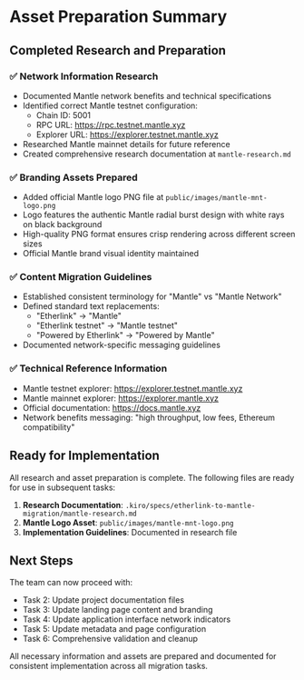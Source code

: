 # Asset Preparation Summary

## Completed Research and Preparation

### ✅ Network Information Research
- Documented Mantle network benefits and technical specifications
- Identified correct Mantle testnet configuration:
  - Chain ID: 5001
  - RPC URL: https://rpc.testnet.mantle.xyz
  - Explorer URL: https://explorer.testnet.mantle.xyz
- Researched Mantle mainnet details for future reference
- Created comprehensive research documentation at `mantle-research.md`

### ✅ Branding Assets Prepared
- Added official Mantle logo PNG file at `public/images/mantle-mnt-logo.png`
- Logo features the authentic Mantle radial burst design with white rays on black background
- High-quality PNG format ensures crisp rendering across different screen sizes
- Official Mantle brand visual identity maintained

### ✅ Content Migration Guidelines
- Established consistent terminology for "Mantle" vs "Mantle Network"
- Defined standard text replacements:
  - "Etherlink" → "Mantle"
  - "Etherlink testnet" → "Mantle testnet"
  - "Powered by Etherlink" → "Powered by Mantle"
- Documented network-specific messaging guidelines

### ✅ Technical Reference Information
- Mantle testnet explorer: https://explorer.testnet.mantle.xyz
- Mantle mainnet explorer: https://explorer.mantle.xyz
- Official documentation: https://docs.mantle.xyz
- Network benefits messaging: "high throughput, low fees, Ethereum compatibility"

## Ready for Implementation

All research and asset preparation is complete. The following files are ready for use in subsequent tasks:

1. **Research Documentation**: `.kiro/specs/etherlink-to-mantle-migration/mantle-research.md`
2. **Mantle Logo Asset**: `public/images/mantle-mnt-logo.png`
3. **Implementation Guidelines**: Documented in research file

## Next Steps

The team can now proceed with:
- Task 2: Update project documentation files
- Task 3: Update landing page content and branding
- Task 4: Update application interface network indicators
- Task 5: Update metadata and page configuration
- Task 6: Comprehensive validation and cleanup

All necessary information and assets are prepared and documented for consistent implementation across all migration tasks.